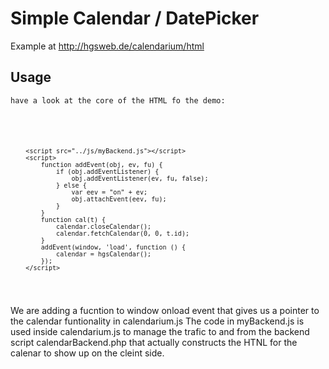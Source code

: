 <h1>Simple Calendar / DatePicker </h1>

Example at <a href="http://hgsweb.de/calendarium/html">http://hgsweb.de/calendarium/html</a>

<h2>Usage</h2>
    
    have a look at the core of the HTML fo the demo:
<pre><code>
        <script src="../js/calendarium.js"></script>
        <script src="../js/myBackend.js"></script>
        <script>
            function addEvent(obj, ev, fu) {
                if (obj.addEventListener) {
                    obj.addEventListener(ev, fu, false);
                } else {
                    var eev = "on" + ev;
                    obj.attachEvent(eev, fu);
                }
            }
            function cal(t) {
                calendar.closeCalendar();
                calendar.fetchCalendar(0, 0, t.id);
            }
            addEvent(window, 'load', function () {
                calendar = hgsCalendar();
            });
        </script>
</code></pre>
We are adding a fucntion to window onload event that gives us a pointer to the
calendar funtionality in calendarium.js
The code in myBackend.js is used inside calendarium.js to manage the trafic to and 
from the backend script calendarBackend.php that actually constructs the HTNL for 
the calenar to show up on the cleint side. 